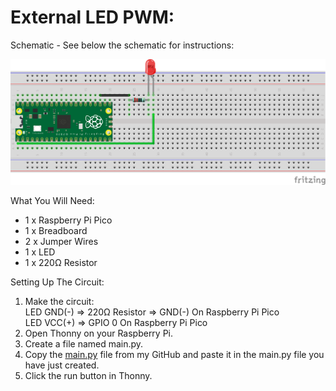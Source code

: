 # External LED PWM:
Schematic - See below the schematic for instructions:
 
![](Schematic.png)
 
What You Will Need:
- 1 x Raspberry Pi Pico
- 1 x Breadboard
- 2 x Jumper Wires
- 1 x LED
- 1 x 220Ω Resistor

Setting Up The Circuit:
1. Make the circuit: \
   LED GND(-) => 220Ω Resistor => GND(-) On Raspberry Pi Pico \
   LED VCC(+) => GPIO 0 On Raspberry Pi Pico
2. Open Thonny on your Raspberry Pi.
3. Create a file named main.py.
4. Copy the [main.py](main.py) file from my GitHub and paste it in the main.py file you have just created.
5. Click the run button in Thonny.
